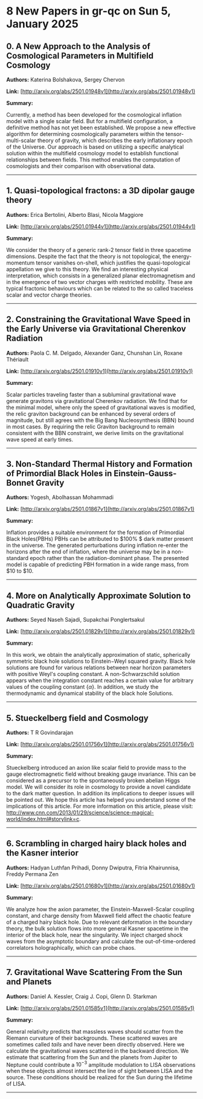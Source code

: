 # 8 New Papers in gr-qc on Sun  5, January 2025

## 0. A New Approach to the Analysis of Cosmological Parameters in Multifield   Cosmology

**Authors:** Katerina Bolshakova, Sergey Chervon

**Link:** [http://arxiv.org/abs/2501.01948v1](http://arxiv.org/abs/2501.01948v1)

**Summary:**

Currently, a method has been developed for the cosmological inflation model with a single scalar field. But for a multifield configuration, a definitive method has not yet been established. We propose a new effective algorithm for determining cosmologically parameters within the tensor-multi-scalar theory of gravity, which describes the early inflationary epoch of the Universe. Our approach is based on utilizing a specific analytical solution within the multifield cosmology model to establish functional relationships between fields. This method enables the computation of cosmologists and their comparison with observational data.

---

## 1. Quasi-topological fractons: a 3D dipolar gauge theory

**Authors:** Erica Bertolini, Alberto Blasi, Nicola Maggiore

**Link:** [http://arxiv.org/abs/2501.01944v1](http://arxiv.org/abs/2501.01944v1)

**Summary:**

We consider the theory of a generic rank-2 tensor field in three spacetime dimensions. Despite the fact that the theory is not topological, the energy-momentum tensor vanishes on-shell, which justifies the quasi-topological appellation we give to this theory. We find an interesting physical interpretation, which consists in a generalized planar electromagnetism and in the emergence of two vector charges with restricted mobility. These are typical fractonic behaviours which can be related to the so called traceless scalar and vector charge theories.

---

## 2. Constraining the Gravitational Wave Speed in the Early Universe via   Gravitational Cherenkov Radiation

**Authors:** Paola C. M. Delgado, Alexander Ganz, Chunshan Lin, Roxane Thériault

**Link:** [http://arxiv.org/abs/2501.01910v1](http://arxiv.org/abs/2501.01910v1)

**Summary:**

 Scalar particles traveling faster than a subluminal gravitational wave generate gravitons via gravitational Cherenkov radiation. We find that for the minimal model, where only the speed of gravitational waves is modified, the relic graviton background can be enhanced by several orders of magnitude, but still agrees with the Big Bang Nucleosynthesis (BBN) bound in most cases. By requiring the relic Graviton background to remain consistent with the BBN constraint, we derive limits on the gravitational wave speed at early times.

---

## 3. Non-Standard Thermal History and Formation of Primordial Black Holes in   Einstein-Gauss-Bonnet Gravity

**Authors:** Yogesh, Abolhassan Mohammadi

**Link:** [http://arxiv.org/abs/2501.01867v1](http://arxiv.org/abs/2501.01867v1)

**Summary:**

Inflation provides a suitable environment for the formation of Primordial Black Holes(PBHs) PBHs can be attributed to $100\% $ dark matter present in the universe. The generated perturbations during inflation re-enter the horizons after the end of inflation, where the universe may be in a non-standard epoch rather than the radiation-dominant phase. The presented model is capable of predicting PBH formation in a wide range mass, from $10 to $10.

---

## 4. More on Analytically Approximate Solution to Quadratic Gravity

**Authors:** Seyed Naseh Sajadi, Supakchai Ponglertsakul

**Link:** [http://arxiv.org/abs/2501.01829v1](http://arxiv.org/abs/2501.01829v1)

**Summary:**

In this work, we obtain the analytically approximation of static, spherically symmetric black hole solutions to Einstein$-$Weyl squared gravity. Black hole solutions are found for various relations between near horizon parameters with positive Weyl's coupling constant. A non-Schwarzschild solution appears when the integration constant reaches a certain value for arbitrary values of the coupling constant {$\alpha$}. In addition, we study the thermodynamic and dynamical stability of the black hole Solutions.

---

## 5. Stueckelberg field and Cosmology

**Authors:** T R Govindarajan

**Link:** [http://arxiv.org/abs/2501.01756v1](http://arxiv.org/abs/2501.01756v1)

**Summary:**

Stueckelberg introduced an axion like scalar field to provide mass to the gauge electromagnetic field without breaking gauge invariance. This can be considered as a precursor to the spontaneously broken abelian Higgs model. We will consider its role in cosmology to provide a novel candidate to the dark matter question. In addition its implications to deeper issues will be pointed out. We hope this article has helped you understand some of the implications of this article. For more information on this article, please visit: http://www.cnn.com/2013/01/29/science/science-magical-world/index.html#storylink=c.

---

## 6. Scrambling in charged hairy black holes and the Kasner interior

**Authors:** Hadyan Luthfan Prihadi, Donny Dwiputra, Fitria Khairunnisa, Freddy Permana Zen

**Link:** [http://arxiv.org/abs/2501.01680v1](http://arxiv.org/abs/2501.01680v1)

**Summary:**

We analyze how the axion parameter, the Einstein-Maxwell-Scalar coupling constant, and charge density from Maxwell field affect the chaotic feature of a charged hairy black hole. Due to relevant deformation in the boundary theory, the bulk solution flows into more general Kasner spacetime in the interior of the black hole, near the singularity. We inject charged shock waves from the asymptotic boundary and calculate the out-of-time-ordered correlators holographically, which can probe chaos.

---

## 7. Gravitational Wave Scattering From the Sun and Planets

**Authors:** Daniel A. Kessler, Craig J. Copi, Glenn D. Starkman

**Link:** [http://arxiv.org/abs/2501.01585v1](http://arxiv.org/abs/2501.01585v1)

**Summary:**

General relativity predicts that massless waves should scatter from the Riemann curvature of their backgrounds. These scattered waves are sometimes called $\textit{tails}$ and have never been directly observed. Here we calculate the gravitational waves scattered in the backward direction. We estimate that scattering from the Sun and the planets from Jupiter to Neptune could contribute a $10^{-3}$ amplitude modulation to LISA observations when these objects almost intersect the line of sight between LISA and the source. These conditions should be realized for the Sun during the lifetime of LISA.

---

